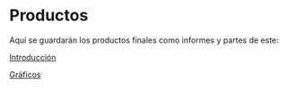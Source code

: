 # Productos

Aquí se guardarán los productos finales como informes y partes de este:

[Introducción](https://beitey.github.io/Bake-and-Code/Productos/introduccion.html)

[Gráficos](https://beitey.github.io/Bake-and-Code/Productos/01.graficos_parrafos.html "Gráficos con Parrafos")
